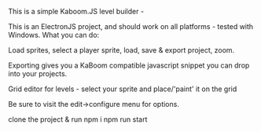 This is a simple Kaboom.JS level builder - 

This is an ElectronJS project, and should work on all platforms - tested with Windows.
What you can do:

Load sprites, select a player sprite, load, save & export project, zoom.  

Exporting gives you a KaBoom compatible javascript snippet you can drop into your projects.

Grid editor for levels - select your sprite and place/'paint' it on the grid

Be sure to visit the edit->configure menu for options.


clone the project & run
  npm i
  npm run start
